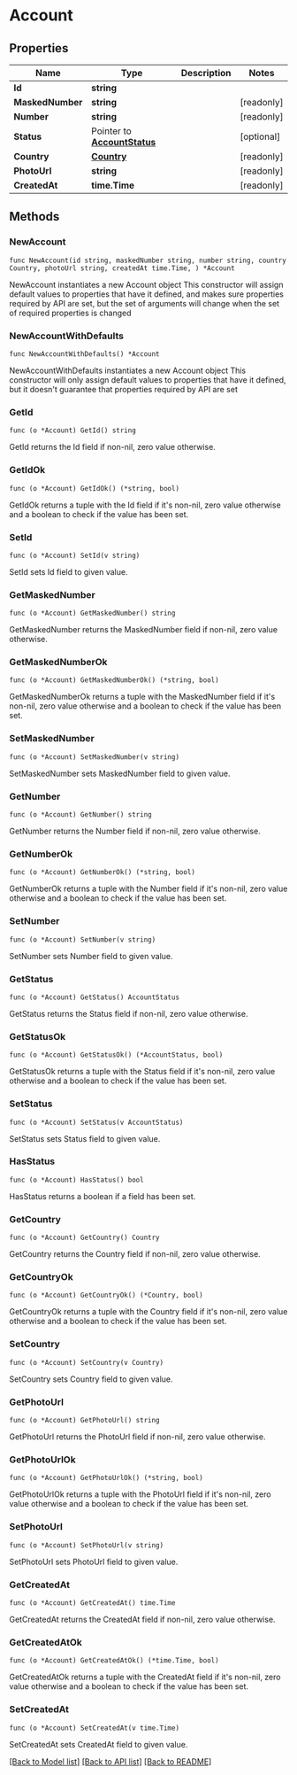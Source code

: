 # Account

## Properties

Name | Type | Description | Notes
------------ | ------------- | ------------- | -------------
**Id** | **string** |  | 
**MaskedNumber** | **string** |  | [readonly] 
**Number** | **string** |  | [readonly] 
**Status** | Pointer to [**AccountStatus**](AccountStatus.md) |  | [optional] 
**Country** | [**Country**](Country.md) |  | [readonly] 
**PhotoUrl** | **string** |  | [readonly] 
**CreatedAt** | **time.Time** |  | [readonly] 

## Methods

### NewAccount

`func NewAccount(id string, maskedNumber string, number string, country Country, photoUrl string, createdAt time.Time, ) *Account`

NewAccount instantiates a new Account object
This constructor will assign default values to properties that have it defined,
and makes sure properties required by API are set, but the set of arguments
will change when the set of required properties is changed

### NewAccountWithDefaults

`func NewAccountWithDefaults() *Account`

NewAccountWithDefaults instantiates a new Account object
This constructor will only assign default values to properties that have it defined,
but it doesn't guarantee that properties required by API are set

### GetId

`func (o *Account) GetId() string`

GetId returns the Id field if non-nil, zero value otherwise.

### GetIdOk

`func (o *Account) GetIdOk() (*string, bool)`

GetIdOk returns a tuple with the Id field if it's non-nil, zero value otherwise
and a boolean to check if the value has been set.

### SetId

`func (o *Account) SetId(v string)`

SetId sets Id field to given value.


### GetMaskedNumber

`func (o *Account) GetMaskedNumber() string`

GetMaskedNumber returns the MaskedNumber field if non-nil, zero value otherwise.

### GetMaskedNumberOk

`func (o *Account) GetMaskedNumberOk() (*string, bool)`

GetMaskedNumberOk returns a tuple with the MaskedNumber field if it's non-nil, zero value otherwise
and a boolean to check if the value has been set.

### SetMaskedNumber

`func (o *Account) SetMaskedNumber(v string)`

SetMaskedNumber sets MaskedNumber field to given value.


### GetNumber

`func (o *Account) GetNumber() string`

GetNumber returns the Number field if non-nil, zero value otherwise.

### GetNumberOk

`func (o *Account) GetNumberOk() (*string, bool)`

GetNumberOk returns a tuple with the Number field if it's non-nil, zero value otherwise
and a boolean to check if the value has been set.

### SetNumber

`func (o *Account) SetNumber(v string)`

SetNumber sets Number field to given value.


### GetStatus

`func (o *Account) GetStatus() AccountStatus`

GetStatus returns the Status field if non-nil, zero value otherwise.

### GetStatusOk

`func (o *Account) GetStatusOk() (*AccountStatus, bool)`

GetStatusOk returns a tuple with the Status field if it's non-nil, zero value otherwise
and a boolean to check if the value has been set.

### SetStatus

`func (o *Account) SetStatus(v AccountStatus)`

SetStatus sets Status field to given value.

### HasStatus

`func (o *Account) HasStatus() bool`

HasStatus returns a boolean if a field has been set.

### GetCountry

`func (o *Account) GetCountry() Country`

GetCountry returns the Country field if non-nil, zero value otherwise.

### GetCountryOk

`func (o *Account) GetCountryOk() (*Country, bool)`

GetCountryOk returns a tuple with the Country field if it's non-nil, zero value otherwise
and a boolean to check if the value has been set.

### SetCountry

`func (o *Account) SetCountry(v Country)`

SetCountry sets Country field to given value.


### GetPhotoUrl

`func (o *Account) GetPhotoUrl() string`

GetPhotoUrl returns the PhotoUrl field if non-nil, zero value otherwise.

### GetPhotoUrlOk

`func (o *Account) GetPhotoUrlOk() (*string, bool)`

GetPhotoUrlOk returns a tuple with the PhotoUrl field if it's non-nil, zero value otherwise
and a boolean to check if the value has been set.

### SetPhotoUrl

`func (o *Account) SetPhotoUrl(v string)`

SetPhotoUrl sets PhotoUrl field to given value.


### GetCreatedAt

`func (o *Account) GetCreatedAt() time.Time`

GetCreatedAt returns the CreatedAt field if non-nil, zero value otherwise.

### GetCreatedAtOk

`func (o *Account) GetCreatedAtOk() (*time.Time, bool)`

GetCreatedAtOk returns a tuple with the CreatedAt field if it's non-nil, zero value otherwise
and a boolean to check if the value has been set.

### SetCreatedAt

`func (o *Account) SetCreatedAt(v time.Time)`

SetCreatedAt sets CreatedAt field to given value.



[[Back to Model list]](../README.md#documentation-for-models) [[Back to API list]](../README.md#documentation-for-api-endpoints) [[Back to README]](../README.md)


